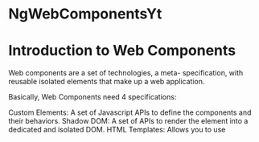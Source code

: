 # NgWebComponentsYt
# Introduction to Web Components
Web components are a set of technologies, a meta- specification, with reusable isolated elements that make up a web application.

Basically, Web Components need 4 specifications:

Custom Elements: A set of Javascript APIs to define the components and their behaviors.
Shadow DOM: A set of APIs to render the element into a dedicated and isolated DOM.
HTML Templates: Allows you to use <template> and <slot> tags to define a portion of HTML to reuse in which slots could be filled with variable content.
ES Modules: A specification to import and use Javascript Modules to create an agnostic modular approach.
Modern Javascript frameworks offer some solutions to easily create a web component, using a custom element, leveraging all the framework features, and creating small business-oriented apps. This is what we call micro frontends.

Let’s see how to proceed using Angular and let’s see how to create our first micro frontend.

To continue, you need to have installed NodeJS (including npm) and the Angular CLI
```
npm install -g @angular/cli
```
Initiate the Project
Here we go. We are going to create our first web component using Angular. For this first exercise, let’s create a card to describe people in our community. We call it “social card”.

With your favorite terminal, create a new Angular project
```
ng new social-card
```
Create an Angular Component
Add Angular material
Because we want to use the Angular Material library to create our component, we need to add it as a dependency on our project. During the installation, I select the default values.
```
ng add @angular/material
```
Create the Material Card Component
From the example section of the Card component, I choose to implement the “Card with multiple sections” one. https://material.angular.io/components/card/examples

First, I create a new Angular component. Please note “components” here refer to the Angular Component, not Web Components defined in the introduction.
```
ng generate component card
```
The Angular CLI automatically creates all the needed files and updates the different files to make the application work out of the box.

In the src/app/card/ folder, open the HTML file and copy the following code into it:
```
<mat-card class="example-card">
   <mat-card-header>
     <div mat-card-avatar class="example-header-image"></div>
     <mat-card-title>John Doe</mat-card-title>
     <mat-card-subtitle>Dev Adcovate</mat-card-subtitle>
   </mat-card-header>
   <img mat-card-image src="https://material.angular.io/assets/img/examples/shiba2.jpg" alt="Photo of a Shiba Inu">
   <mat-card-content>
     <p>
       The Shiba Inu is the smallest of the six original and distinct spitz breeds of dog from Japan.
       A small, agile dog that copes very well with mountainous terrain, the Shiba Inu was originally
       bred for hunting.
     </p>
   </mat-card-content>
   <mat-card-actions>
     <button mat-button>LIKE</button>
     <button mat-button>SHARE</button>
   </mat-card-actions>
 </mat-card>
```
Then, open the CSS file and copy the following code:
```
.example-card {
   max-width: 400px;
}
 .example-header-image {
   background-image: url('https://material.angular.io/assets/img/examples/shiba1.jpg');
   background-size: cover;
}
```
Import Angular Material Modules in your App Module
Then, open the src/app/app.module.ts to import the MatCardModule and the MatButtonModule.
```
import {MatCardModule} from '@angular/material/card';
import {MatButtonModule} from '@angular/material/button';
imports: [
 MatCardModule,
 MatButtonModule
```
Run your application
Edit the app.component.html file from the src/app folder and replace the existing with the following:
```
<app-card></app-card>
```
You can start your application by running the following command at the project root level:
```
ng serve
```
Image description

So far, so good, but the following application is not yet a Web Component and we need to make some changes to transform it.

## Transform the Application into a Web Component
### 1,- Add Angular elements dependency
Angular elements is the name in the Angular ecosystem for custom elements. This dependency allows us to easily create a custom element from our existing application.
  ```  
ng add @angular/elements
  ```
Update the app.module.ts
From the src/app/app.module.ts file, update the constructor, call the createCustomElement() method, and define the custom element tag, ng-social-card.
```
import {createCustomElement} from '@angular/elements';
export class AppModule {
 constructor(private injector: Injector) {
   const el = createCustomElement(AppComponent, { injector });
   customElements.define('ng-social-card', el);
 }

 ngDoBootstrap() {
 }
}
```
Remove the AppComponent in the bootstrap array. we don’t need it anymore and it could generate errors in the console log.

Update the index.html
Open the src/.html file and change the content to use the custom-element instead of the initial value. \
```
<body>
 <ng-social-card></ng-social-card>
</body>
 ```  
We have now instantiated the application, using a custom element instead of the regular app-root tag.

Start the application again using ng serve and check that the application is still working.

Build and Run Your Web Component
Build it!
To build your component you have to run the following command:
```
ng build
```
Image description

A dist folder is now created containing an HTML file and all the Javascript and CSS files.

If you open the index.html, you can see it contains the custom elements previously defined.
```
<head>
 <meta charset="utf-8">
 <title>NgSocialCard</title>
</head>
<body>
 <ng-social-card></ng-social-card>
<script src="runtime.6ef72ee47cb5bc7a.js" type="module"></script>
<script src="polyfills.41cc36d27639541d.js" type="module"></script>
<script src="main.8609c098aeba9ec8.js" type="module"></script>
</body>
```
Run it!
To run it, you can install serve through npm to start a lightweight web server.
```
npm install -g serve
```  
And from the dist/ng-social-card folder, run the following command:
```  
serve
```  
Image description

Image description

Congratulations! You’ve just created your first micro frontend using Angular.

### Resources
All the code is available at the repository: https://github.com/avdev4j/ng-social-card

Find more micro frontends videos on our YouTube channel: https://www.youtube.com/c/EntandoVideos

Join us on Discord to share and learn about Composable apps: https://discord.gg/SdMCvyzzHm
This project was generated with [Angular CLI](https://github.com/angular/angular-cli) version 11.2.12.

## Development server

Run `ng serve` for a dev server. Navigate to `http://localhost:4200/`. The app will automatically reload if you change any of the source files.

## Code scaffolding

Run `ng generate component component-name` to generate a new component. You can also use `ng generate directive|pipe|service|class|guard|interface|enum|module`.

## Build

Run `ng build` to build the project. The build artifacts will be stored in the `dist/` directory. Use the `--prod` flag for a production build.

## Running unit tests

Run `ng test` to execute the unit tests via [Karma](https://karma-runner.github.io).

## Running end-to-end tests

Run `ng e2e` to execute the end-to-end tests via [Protractor](http://www.protractortest.org/).

## Further help

To get more help on the Angular CLI use `ng help` or go check out the [Angular CLI Overview and Command Reference](https://angular.io/cli) page.
